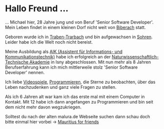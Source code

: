 # Hallo Freund ...

... Michael hier, 28 Jahre jung und von Beruf 'Senior Software Developer'. Mein Leben findet in einem kleinen Dorf nicht weit von [Biberach](https://de.wikipedia.org/wiki/Biberach_an_der_Ri%C3%9F) statt.

Geboren wurde ich in [Traben-Trarbach](https://de.wikipedia.org/wiki/Traben-Trarbach) und bin aufgewachsen in [Sohren](https://de.wikipedia.org/wiki/Sohren). Leider habe ich die Welt noch nicht bereist.

Meine Ausbildung als [AIK (Assistent für Informations- und Kommunikationstechnik)](http://www.nta-isny.de/berufskollegs/ausbildungsgaenge/informatik-aik.html) habe ich erfolgreich an der [Naturwissenschaftlich-Technische Akademie](https://de.wikipedia.org/wiki/Naturwissenschaftlich-Technische_Akademie_Isny) in Isny abgeschlossen. Mit nun mehr als 8 Jahren Berufserfahrung kann ich mich mittlerweile stolz 'Senior Software Developer' nennen.

Ich liebe [Videospiele](https://steamcommunity.com/id/leatherface90/home/), [Programmieren](https://github.com/maluramichael), die Sterne zu beobachten, über das Leben nachzudenken und ganz viele Fragen zu stellen.

Als ich 6 Jahren alt war kam ich das erste mal mit einem Computer in Kontakt. Mit 12 habe ich dann angefangen zu Programmieren und bin seit dem nicht mehr davon wegzukriegen.

Solltest du nach der alten malura.de Webseite suchen dann schau doch bitte einmal hier vorbei -> [Mauritius for friends](https://www.malura.com/)
